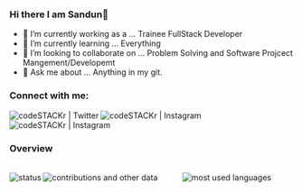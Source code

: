 ### Hi there I am Sandun👋

- 🔭 I’m currently working as a ... Trainee FullStack Developer
- 🌱 I’m currently learning ... Everything
- 👯 I’m looking to collaborate on ... Problem Solving and Software Projcect Mangement/Developemt
- 💬 Ask me about ... Anything in my git.


### Connect with me:
[<img align="left" alt="codeSTACKr | Twitter" src="https://img.shields.io/badge/Twitter-1DA1F2?style=for-the-badge&logo=twitter&logoColor=white" />][twitter]
[<img align="left" alt="codeSTACKr | Instagram" src="https://img.shields.io/badge/Instagram-E4405F?style=for-the-badge&logo=instagram&logoColor=white" />][instagram]
[<img align="left" alt="codeSTACKr | Instagram" src="https://img.shields.io/badge/LinkedIn-0077B5?style=for-the-badge&logo=linkedin&logoColor=white" />][linkedin]

<br />

[twitter]: https://twitter.com/sandun_l_
[instagram]: https://www.instagram.com/_sandun_lakshitha_/
[linkedin]: https://www.linkedin.com/in/sandun-lakshitha-6b7074175/

<br />

### Overview

<br/>
  <div align="center">
    <img align="left" alt="status" src="https://github-readme-stats.vercel.app/api?username=Sandun01" />
    <img align="left" alt="contributions and other data" src="https://github-readme-streak-stats.herokuapp.com/?user=Sandun01" />
  </div>
  <div align="center">
    <img align="center" alt="most used languages" src="https://github-readme-stats.vercel.app/api/top-langs/?username=Sandun01" />
  </div>
  
<br/>

<br />




